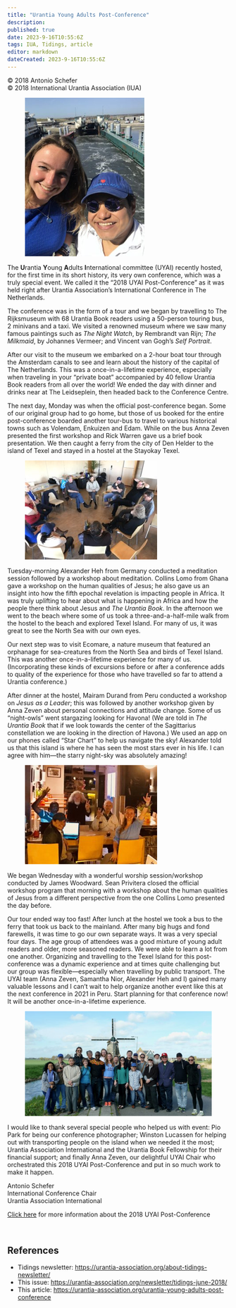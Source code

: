 ```yaml
---
title: "Urantia Young Adults Post-Conference"
description: 
published: true
date: 2023-9-16T10:55:6Z
tags: IUA, Tidings, article
editor: markdown
dateCreated: 2023-9-16T10:55:6Z
---
```


<p class="v-card v-sheet theme--light gray lighten-3 px-2">© 2018 Antonio Schefer<br>© 2018 International Urantia Association (IUA)</p>

<figure id="Figure_1" class="image urantiapedia image-style-align-left">
<img src="../../../image/article/IUA_Tidings/2018-Post-Conference-Organizers-Anna-Antonio-e1527817150570.jpg">
</figure>

The **U**rantia **Y**oung **A**dults **I**nternational committee (UYAI) recently hosted, for the first time in its short history, its very own conference, which was a truly special event. We called it the “2018 UYAI Post-Conference” as it was held right after Urantia Association’s International Conference in The Netherlands.

The conference was in the form of a tour and we began by travelling to The Rijksmuseum with 68 Urantia Book readers using a 50-person touring bus, 2 minivans and a taxi. We visited a renowned museum where we saw many famous paintings such as _The Night Watch_, by Rembrandt van Rijn; _The Milkmaid_, by Johannes Vermeer; and Vincent van Gogh’s _Self Portrait_.

After our visit to the museum we embarked on a 2-hour boat tour through the Amsterdam canals to see and learn about the history of the capital of The Netherlands. This was a once-in-a-lifetime experience, especially when traveling in your “private boat” accompanied by 40 fellow Urantia Book readers from all over the world! We ended the day with dinner and drinks near at The Leidseplein, then headed back to the Conference Centre.

The next day, Monday was when the official post-conference began. Some of our original group had to go home, but those of us booked for the entire post-conference boarded another tour-bus to travel to various historical towns such as Volendam, Enkuizen and Edam. While on the bus Anna Zeven presented the first workshop and Rick Warren gave us a brief book presentation. We then caught a ferry from the city of Den Helder to the island of Texel and stayed in a hostel at the Stayokay Texel.

<figure id="Figure_2" class="image urantiapedia image-style-align-right">
<img src="../../../image/article/IUA_Tidings/2018-Post-Conference-Workshop-2-300x225.jpg">
</figure>

Tuesday-morning Alexander Heh from Germany conducted a meditation session followed by a workshop about meditation. Collins Lomo from Ghana gave a workshop on the human qualities of Jesus; he also gave us an insight into how the fifth epochal revelation is impacting people in Africa. It was truly uplifting to hear about what is happening in Africa and how the people there think about Jesus and _The Urantia Book_. In the afternoon we went to the beach where some of us took a three-and-a-half-mile walk from the hostel to the beach and explored Texel Island. For many of us, it was great to see the North Sea with our own eyes.

Our next step was to visit Ecomare, a nature museum that featured an orphanage for sea-creatures from the North Sea and birds of Texel Island. This was another once-in-a-lifetime experience for many of us. (Incorporating these kinds of excursions before or after a conference adds to quality of the experience for those who have travelled so far to attend a Urantia conference.)

After dinner at the hostel, Mairam Durand from Peru conducted a workshop on _Jesus as a Leader_; this was followed by another workshop given by Anna Zeven about personal connections and attitude change. Some of us “night-owls” went stargazing looking for Havona! (We are told in _The Urantia Book_ that if we look towards the center of the Sagittarius constellation we are looking in the direction of Havona.) We used an app on our phones called “Star Chart” to help us navigate the sky! Alexander told us that this island is where he has seen the most stars ever in his life. I can agree with him—the starry night-sky was absolutely amazing!

<figure id="Figure_3" class="image urantiapedia image-style-align-left">
<img src="../../../image/article/IUA_Tidings/2018-Post-Conference-Workshop-1-300x225.jpg">
</figure>

We began Wednesday with a wonderful worship session/workshop conducted by James Woodward. Sean Privitera closed the official workshop program that morning with a workshop about the human qualities of Jesus from a different perspective from the one Collins Lomo presented the day before.

Our tour ended way too fast! After lunch at the hostel we took a bus to the ferry that took us back to the mainland. After many big hugs and fond farewells, it was time to go our own separate ways. It was a very special four days. The age group of attendees was a good mixture of young adult readers and older, more seasoned readers. We were able to learn a lot from one another. Organizing and travelling to the Texel Island for this post-conference was a dynamic experience and at times quite challenging but our group was flexible—especially when travelling by public transport. The UYAI team (Anna Zeven, Samantha Nior, Alexander Heh and I) gained many valuable lessons and I can’t wait to help organize another event like this at the next conference in 2021 in Peru. Start planning for that conference now! It will be another once-in-a-lifetime experience.

<figure id="Figure_4" class="image urantiapedia">
<img src="../../../image/article/IUA_Tidings/2018-Post-Conference-Group-706x397.jpg">
</figure>

I would like to thank several special people who helped us with event: Pio Park for being our conference photographer; Winston Lucassen for helping out with transporting people on the island when we needed it the most; Urantia Association International and the Urantia Book Fellowship for their financial support; and finally Anna Zeven, our delightful UYAI Chair who orchestrated this 2018 UYAI Post-Conference and put in so much work to make it happen.

Antonio Schefer  
International Conference Chair  
Urantia Association International

[Click here](https://urantia-association.org/2018/update-2018-uyai-post-conference/) for more information about the 2018 UYAI Post-Conference

<br style="clear:both;"/>

## References

- Tidings newsletter: https://urantia-association.org/about-tidings-newsletter/
- This issue: https://urantia-association.org/newsletter/tidings-june-2018/
- This article: https://urantia-association.org/urantia-young-adults-post-conference